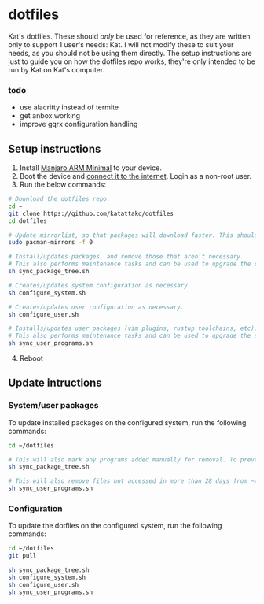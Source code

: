 # dotfiles
Kat's dotfiles.
These should *only* be used for reference, as they are written only to support 1 user's needs: Kat. I will not modify these to suit your needs, as you should not be using them directly. The setup instructions are just to guide you on how the dotfiles repo works, they're only intended to be run by Kat on Kat's computer.

### todo
- use alacritty instead of termite
- get anbox working
- improve gqrx configuration handling

## Setup instructions
1. Install [Manjaro ARM Minimal](https://gitlab.manjaro.org/manjaro-arm/applications/manjaro-arm-installer) to your device.
2. Boot the device and [connect it to the internet](https://wiki.archlinux.org/index.php/Iwd#Usage). Login as a non-root user.
3. Run the below commands:
```bash
# Download the dotfiles repo.
cd ~
git clone https://github.com/katattakd/dotfiles
cd dotfiles

# Update mirrorlist, so that packages will download faster. This should be run every few months or so.
sudo pacman-mirrors -f 0

# Install/updates packages, and remove those that aren't necessary.
# This also performs maintenance tasks and can be used to upgrade the system.
sh sync_package_tree.sh

# Creates/updates system configuration as necessary.
sh configure_system.sh

# Creates/updates user configuration as necessary.
sh configure_user.sh

# Installs/updates user packages (vim plugins, rustup toolchains, etc).
# This also performs maintenance tasks and can be used to upgrade the system.
sh sync_user_programs.sh
```
4. Reboot

## Update intructions

### System/user packages
To update installed packages on the configured system, run the following commands:
```bash
cd ~/dotfiles

# This will also mark any programs added manually for removal. To prevent this, edit the package list in the script.
sh sync_package_tree.sh

# This will also remove files not accessed in more than 28 days from ~/.cache
sh sync_user_programs.sh
```
### Configuration
To update the dotfiles on the configured system, run the following commands:
```bash
cd ~/dotfiles
git pull

sh sync_package_tree.sh
sh configure_system.sh
sh configure_user.sh
sh sync_user_programs.sh
```

